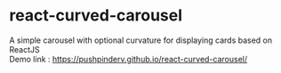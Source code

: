 # react-curved-carousel
A simple carousel with optional curvature for displaying cards based on ReactJS</br>
Demo link : https://pushpinderv.github.io/react-curved-carousel/
